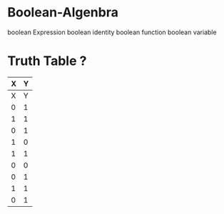 # Boolean-Algenbra


boolean Expression 
boolean identity 
boolean function
boolean variable 

# Truth Table ?

| X | Y|
| --------------- | --------------- |
| X | Y | Z|
| 0 | 1| 
| 1 | 1 | 
|0 | 1| 
|1 |0| 
| 1 |1| 
| 0 | 0 | 
| 0 | 1 | 
| 1| 1 | 
 |0| 1| 


